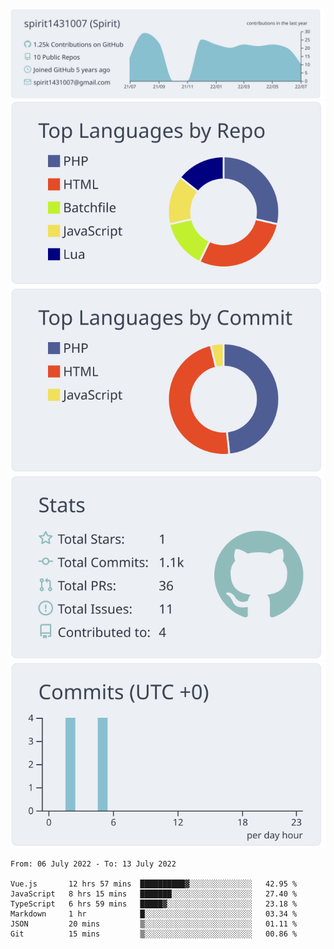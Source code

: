 [![](https://raw.githubusercontent.com/spirit1431007/spirit1431007/master/profile-summary-card-output/nord_bright/0-profile-details.svg)](https://git.io/spiritx)
[![](https://raw.githubusercontent.com/spirit1431007/spirit1431007/master/profile-summary-card-output/nord_bright/1-repos-per-language.svg)](https://git.io/spiritx) [![](https://raw.githubusercontent.com/spirit1431007/spirit1431007/master/profile-summary-card-output/nord_bright/2-most-commit-language.svg)](https://git.io/spiritx)
[![](https://raw.githubusercontent.com/spirit1431007/spirit1431007/master/profile-summary-card-output/nord_bright/3-stats.svg)](https://git.io/spiritx) [![](https://raw.githubusercontent.com/spirit1431007/spirit1431007/master/profile-summary-card-output/nord_bright/4-productive-time.svg)](https://git.io/spiritx)

<!--START_SECTION:waka-->

```text
From: 06 July 2022 - To: 13 July 2022

Vue.js       12 hrs 57 mins  ██████████▓░░░░░░░░░░░░░░   42.95 %
JavaScript   8 hrs 15 mins   ███████░░░░░░░░░░░░░░░░░░   27.40 %
TypeScript   6 hrs 59 mins   █████▓░░░░░░░░░░░░░░░░░░░   23.18 %
Markdown     1 hr            █░░░░░░░░░░░░░░░░░░░░░░░░   03.34 %
JSON         20 mins         ▒░░░░░░░░░░░░░░░░░░░░░░░░   01.11 %
Git          15 mins         ▒░░░░░░░░░░░░░░░░░░░░░░░░   00.86 %
```

<!--END_SECTION:waka-->
